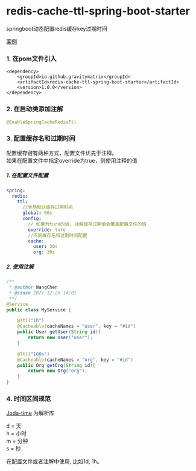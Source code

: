 # redis-cache-ttl-spring-boot-starter

springboot动态配置redis缓存key过期时间

[案例](https://github.com/GravityMatrix/redis-cache-ttl-spring-boot-starter/tree/main/redis-cache-ttl-example/src/main/java/com/github/example)

### 1. 在pom文件引入
```
<dependency>
    <groupId>io.github.gravitymatrix</groupId>
    <artifactId>redis-cache-ttl-spring-boot-starter</artifactId>
    <version>1.0.0</version>
</dependency>
```

### 2. 在启动类添加注解
```java
@EnableSpringCacheRedisTtl
```

### 3. 配置缓存名和过期时间
配置缓存键有两种方式，配置文件优先于注释。  
如果在配置文件中指定override为true，则使用注释的值

##### 1. 在配置文件配置

```yaml
spring:
  redis:
    ttl:
      //全局默认缓存过期时间
      global: 60s
      config:
        // 如果为ture的话, 注解缓存过期值会覆盖配置文件的值
        override: ture
        //不同缓存名和过期时间配置
        cache:
          user: 30s
          org: 30s

```

##### 2. 使用注解

```java
/**
 * @author WangChen
 * @since 2021-12-25 14:01
 **/
@Service
public class MyService {

    @Ttl("1h")
    @Cacheable(cacheNames = "user", key = "#id")
    public User getUser(String id){
        return new User("user");
    }

    @Ttl("100s")
    @Cacheable(cacheNames = "org", key = "#id")
    public Org getOrg(String id){
        return new Org("org");
    }
}
```

### 4. 时间区间规范
[Joda-time](https://github.com/JodaOrg/joda-time) 为解析库

d = 天  
h = 小时  
m = 分钟  
s = 秒  

在配置文件或者注解中使用, 比如1d, 1h。


